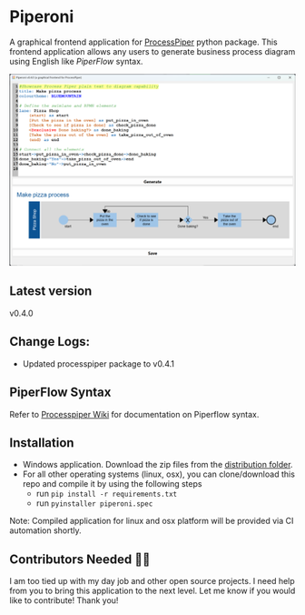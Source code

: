 # Piperoni

A graphical frontend application for [ProcessPiper](https://github.com/csgoh/processpiper) python package. This frontend application allows any users to generate business process diagram using English like *PiperFlow* syntax.

![Showcase](https://github.com/csgoh/Piperino/blob/main/images/showcase02.png)

## Latest version
v0.4.0

## Change Logs:
* Updated processpiper package to v0.4.1

## PiperFlow Syntax
Refer to [Processpiper Wiki](https://github.com/csgoh/processpiper/wiki/Usage-Documentation) for documentation on Piperflow syntax.

## Installation
* Windows application. Download the zip files from the [distribution folder](https://github.com/csgoh/Piperoni/tree/main/dist).
* For all other operating systems (linux, osx), you can clone/download this repo and compile it by using the following steps
  * run `pip install -r requirements.txt`
  * run `pyinstaller piperoni.spec`

Note: Compiled application for linux and osx platform will be provided via CI automation shortly.


## Contributors Needed 🙋‍♂️
I am too tied up with my day job and other open source projects. I need help from you to bring this application to the next level. Let me know if you would like to contribute! Thank you!
